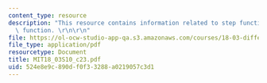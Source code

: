 ```yaml
---
content_type: resource
description: "This resource contains information related to step function and delta\
  \ function. \r\n\r\n"
file: https://ol-ocw-studio-app-qa.s3.amazonaws.com/courses/18-03-differential-equations-spring-2010/524e8e9c890df0f33288a0219057c3d1_MIT18_03S10_c23.pdf
file_type: application/pdf
resourcetype: Document
title: MIT18_03S10_c23.pdf
uid: 524e8e9c-890d-f0f3-3288-a0219057c3d1
---
```

